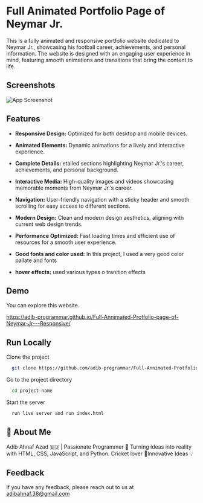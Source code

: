 
# Full Animated Portfolio Page of Neymar Jr.

This is a fully animated and responsive portfolio website dedicated to Neymar Jr., showcasing his football career, achievements, and personal information. The website is designed with an engaging user experience in mind, featuring smooth animations and transitions that bring the content to life.


## Screenshots

![App Screenshot](https://i.ibb.co/kKzwL6C/Modern-Colorful-Product-Brand-Showcase-Presentation.png)


## Features

- **Responsive Design:** Optimized for both desktop and mobile devices.
- **Animated Elements:** Dynamic animations for a lively and interactive experience.
- **Complete Details:** etailed sections highlighting Neymar Jr.'s career, achievements, and personal background.
- **Interactive Media:** High-quality images and videos showcasing memorable moments from Neymar Jr.'s career.
- **Navigation:** User-friendly navigation with a sticky header and smooth scrolling for easy access to different sections.
- **Modern Design:** Clean and modern design aesthetics, aligning with current web design trends.
- **Performance Optimized:** Fast loading times and efficient use of resources for a smooth user experience.
- **Good fonts and color used:**  In this project, I used a very good color pallate and fonts

- **hover effects:** used various types o tranition effects

## Demo
You can explore this website.

https://adib-programmar.github.io/Full-Annimated-Protfolio-page-of-Neymar-Jr---Responsive/
## Run Locally

Clone the project

```bash
  git clone https://github.com/adib-programmar/Full-Annimated-Protfolio-page-of-Neymar-Jr---Responsive.git
```

Go to the project directory

```bash
  cd project-name
```



Start the server

```bash
  run live server and run index.html
```


## 🚀 About Me
Adib Ahnaf Azad 🇧🇩 | Passionate Programmer 🧠 Turning ideas into reality with HTML, CSS, JavaScript, and Python. Cricket lover 🏏Innovative Ideas 💡


## Feedback

If you have any feedback, please reach out to us at adibahnaf.38@gmail.com

